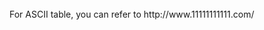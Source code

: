 <div dir="rtl">

</div>

<code>
    <pre>        
    </pre>
</code>
<br>
<br>
<br>
For ASCII table, you can refer to http://www.11111111111.com/
